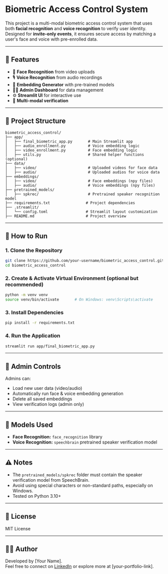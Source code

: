 # Biometric Access Control System

This project is a multi-modal biometric access control system that uses both **facial recognition** and **voice recognition** to verify user identity. Designed for **invite-only events**, it ensures secure access by matching a user's face and voice with pre-enrolled data.

---

## 🔧 Features

- 🎥 **Face Recognition** from video uploads
- 🎙️ **Voice Recognition** from audio recordings
- 🧠 **Embedding Generator** with pre-trained models
- 🧑‍💼 **Admin Dashboard** for data management
- ⚙️ **Streamlit UI** for interactive use
- 🔐 **Multi-modal verification**

---

## 📁 Project Structure

```
biometric_access_control/
├── app/
│   ├── final_biometric_app.py       # Main Streamlit app
│   ├── audio_enrollment.py          # Voice embedding logic
│   ├── video_enrollment.py          # Face embedding logic
│   ├── utils.py                     # Shared helper functions (optional)
├── data/
│   ├── video/                       # Uploaded videos for face data
│   ├── audio/                       # Uploaded audios for voice data
├── embeddings/
│   ├── video/                       # Face embeddings (npy files)
│   ├── audio/                       # Voice embeddings (npy files)
├── pretrained_models/
│   ├── spkrec/                      # Pretrained speaker recognition model
├── requirements.txt                # Project dependencies
├── .streamlit/
│   └── config.toml                 # Streamlit layout customization
├── README.md                       # Project overview
```

---

## 🚀 How to Run

### 1. Clone the Repository

```bash
git clone https://github.com/your-username/biometric_access_control.git
cd biometric_access_control
```

### 2. Create & Activate Virtual Environment (optional but recommended)

```bash
python -m venv venv
source venv/bin/activate       # On Windows: venv\Scripts\activate
```

### 3. Install Dependencies

```bash
pip install -r requirements.txt
```

### 4. Run the Application

```bash
streamlit run app/final_biometric_app.py
```

---

## 🧪 Admin Controls

Admins can:
- Load new user data (video/audio)
- Automatically run face & voice embedding generation
- Delete all saved embeddings
- View verification logs (admin only)

---

## 🧠 Models Used

- **Face Recognition:** `face_recognition` library
- **Voice Recognition:** `speechbrain` pretrained speaker verification model

---

## ⚠️ Notes

- The `pretrained_models/spkrec` folder must contain the speaker verification model from SpeechBrain.
- Avoid using special characters or non-standard paths, especially on Windows.
- Tested on Python 3.10+

---

## 📜 License

MIT License

---

## 🙋‍♂️ Author

Developed by [Your Name].  
Feel free to connect on [LinkedIn](https://www.linkedin.com/) or explore more at [your-portfolio-link].
